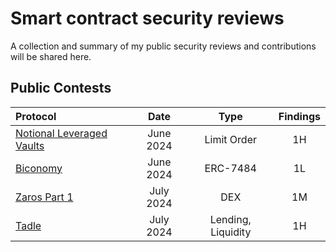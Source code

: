 # Smart contract security reviews

A collection and summary of my public security reviews and contributions will be shared here.

## Public Contests



| Protocol           | Date       | Type                | Findings             | 
| :----------------- | :---------:| :-----------------: | :------------------: |
| [Notional Leveraged Vaults](https://audits.sherlock.xyz/contests/446/report)        | June 2024     | Limit Order    | 1H     
| [Biconomy](https://solodit.xyz/issues/create-account-from-registryfactory-contract-reverts-due-to-unsorted-external-attesters-codehawks-biconomy-nexus-git)        | June 2024     |  ERC-7484    | 1L     
| [Zaros Part 1](https://codehawks.cyfrin.io/c/2024-07-zaros)        | July 2024     | DEX    | 1M     |
| [Tadle](https://codehawks.cyfrin.io/c/2024-08-tadle/s/105/)        | July 2024     | Lending, Liquidity    | 1H     

